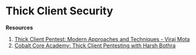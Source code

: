 # Thick Client Security

**Resources**
1. [Thick Client Pentest: Modern Approaches and Techniques - Viraj Mota](https://www.youtube.com/watch?v=BBA72uLgcMg)
2. [Cobalt Core Academy: Thick Client Pentesting with Harsh Bothra](https://www.youtube.com/watch?v=q5PuvOlWrCQ)

